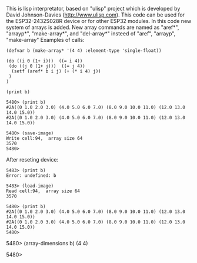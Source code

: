 This is lisp interpretator, based on "ulisp" project which is developed by David Johnson-Davies (http://www.ulisp.com). 
This code can be used for the ESP32-2432S028R device or for other ESP32 modules.
In this code new system of arrays is added.
New array commands are named as "aref*", "arrayp*", "make-array*", and "del-array*" insteed of "aref", "arrayp", "make-array"
Examples of calls:

    (defvar b (make-array* '(4 4) :element-type 'single-float))

    (do ((i 0 (1+ i)))  ((= i 4))
     (do ((j 0 (1+ j)))  ((= j 4))
      (setf (aref* b i j) (+ (* i 4) j))
     )
    )

    (print b)

    5480> (print b)
    #2A((0 1.0 2.0 3.0) (4.0 5.0 6.0 7.0) (8.0 9.0 10.0 11.0) (12.0 13.0 14.0 15.0))
    #2A((0 1.0 2.0 3.0) (4.0 5.0 6.0 7.0) (8.0 9.0 10.0 11.0) (12.0 13.0 14.0 15.0))

    5480> (save-image)
    Write cell:94,  array size 64
    3570
    5480>

After reseting device:

    5483> (print b)
    Error: undefined: b

    5483> (load-image)
    Read cell:94,  array size 64
    3570

    5480> (print b)
    #2A((0 1.0 2.0 3.0) (4.0 5.0 6.0 7.0) (8.0 9.0 10.0 11.0) (12.0 13.0 14.0 15.0))
    #2A((0 1.0 2.0 3.0) (4.0 5.0 6.0 7.0) (8.0 9.0 10.0 11.0) (12.0 13.0 14.0 15.0))
    5480>

   5480> (array-dimensions b)
   (4 4)

   5480>
